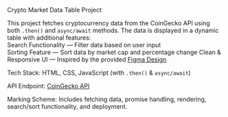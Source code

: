 Crypto Market Data Table Project

This project fetches cryptocurrency data from the CoinGecko API using both `.then()` and `async/await` methods. The data is displayed in a dynamic table with additional features:  
Search Functionality — Filter data based on user input  
Sorting Feature — Sort data by market cap and percentage change 
Clean & Responsive UI — Inspired by the provided [Figma Design](https://www.figma.com/file/KakMh6wbYt0kgeUpp6HoPZ/Untitled?node-id=0%3A1&t=MOtLKh9GMDGIKHJw-1)  

Tech Stack: HTML, CSS, JavaScript (with `.then()` & `async/await`)  

API Endpoint: [CoinGecko API](https://api.coingecko.com/api/v3/coins/markets?vs_currency=usd&order=market_cap_desc&per_page=10&page=1&sparkline=false)  

Marking Scheme: Includes fetching data, promise handling, rendering, search/sort functionality, and deployment.  
